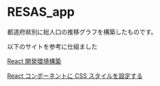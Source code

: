 # RESAS_app

都道府県別に総人口の推移グラフを構築したものです。

以下のサイトを参考に仕組ました

[React 開発環境構築](https://qiita.com/rspmharada7645/items/25c496aee87973bcc7a5)

[React コンポーネントに CSS スタイルを設定する](https://maku.blog/p/eu4cksy/)
